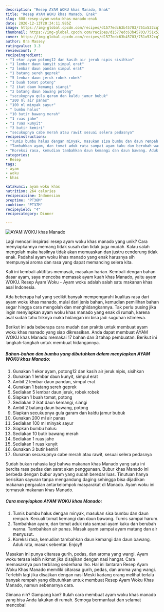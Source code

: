 ```yaml
---
description: "Resep AYAM WOKU khas Manado, Enak"
title: "Resep AYAM WOKU khas Manado, Enak"
slug: 608-resep-ayam-woku-khas-manado-enak
date: 2020-12-13T20:34:11.985Z
image: https://img-global.cpcdn.com/recipes/d1577edc63b45703/751x532cq70/ayam-woku-khas-manado-foto-resep-utama.jpg
thumbnail: https://img-global.cpcdn.com/recipes/d1577edc63b45703/751x532cq70/ayam-woku-khas-manado-foto-resep-utama.jpg
cover: https://img-global.cpcdn.com/recipes/d1577edc63b45703/751x532cq70/ayam-woku-khas-manado-foto-resep-utama.jpg
author: Ora Massey
ratingvalue: 3.3
reviewcount: 7
recipeingredient:
- "1 ekor ayam potong12 dan kasih air jeruk nipis sisihkan"
- "1 lembar daun kunyit simpul erat"
- "2 lembar daun pandan simpul erat"
- "1 batang sereh geprek"
- "5 lembar daun jeruk robek robek"
- "1 buah tomat potong"
- "2 ikat daun kemangi siangi"
- "2 batang daun bawang potong"
- "secukupnya gula garam dan kaldu jamur bubuk"
- "200 ml air panas"
- "100 ml minyak sayur"
- " bumbu halus"
- "10 butir bawang merah"
- "1 ruas jahe"
- "1 ruas kunyit"
- "3 butir kemiri"
- "secukupnya cabe merah atau rawit sesuai selera pedasnya"
recipeinstructions:
- "Tumis bumbu halus dengan minyak, masukan sisa bumbu dan daun rempah. Kecuali tomat kemangi dan daun bawang. Tumis sampai harum."
- "Tambahkan ayam, dan tomat aduk rata sampai ayam kaku dan berubah warna. Tambahkan air panas. Masak ayam sampai ayam matang dan air menyusut."
- "Koreksi rasa, kemudian tambahkan daun kemangi dan daun bawang. Aduk rata, masak sebentar. Enjoy!!"
categories:
- Resep
tags:
- ayam
- woku
- khas

katakunci: ayam woku khas 
nutrition: 264 calories
recipecuisine: Indonesian
preptime: "PT36M"
cooktime: "PT37M"
recipeyield: "4"
recipecategory: Dinner

---
```



![AYAM WOKU khas Manado](https://img-global.cpcdn.com/recipes/d1577edc63b45703/751x532cq70/ayam-woku-khas-manado-foto-resep-utama.jpg)

Lagi mencari inspirasi resep ayam woku khas manado yang unik? Cara menyiapkannya memang tidak susah dan tidak juga mudah. Kalau salah mengolah maka hasilnya tidak akan memuaskan dan justru cenderung tidak enak. Padahal ayam woku khas manado yang enak harusnya sih mempunyai aroma dan rasa yang dapat memancing selera kita.

Kali ini kembali aktifitas memasak, masakan harian. Kembali dengan bahan dasar ayam, saya mencoba memasak ayam kuah khas Manado, yaitu ayam WOKU. Resep Ayam Woku - Ayam woku adalah salah satu makanan khas asal Indonesia.

Ada beberapa hal yang sedikit banyak mempengaruhi kualitas rasa dari ayam woku khas manado, mulai dari jenis bahan, kemudian pemilihan bahan segar hingga cara mengolah dan menghidangkannya. Tak perlu pusing jika ingin menyiapkan ayam woku khas manado yang enak di rumah, karena asal sudah tahu triknya maka hidangan ini bisa jadi suguhan istimewa.


Berikut ini ada beberapa cara mudah dan praktis untuk membuat ayam woku khas manado yang siap dikreasikan. Anda dapat membuat AYAM WOKU khas Manado memakai 17 bahan dan 3 tahap pembuatan. Berikut ini langkah-langkah untuk membuat hidangannya.

<!--inarticleads1-->

##### Bahan-bahan dan bumbu yang dibutuhkan dalam menyiapkan AYAM WOKU khas Manado:

1. Gunakan 1 ekor ayam, potong12 dan kasih air jeruk nipis, sisihkan
1. Gunakan 1 lembar daun kunyit, simpul erat
1. Ambil 2 lembar daun pandan, simpul erat
1. Gunakan 1 batang sereh geprek
1. Sediakan 5 lembar daun jeruk, robek robek
1. Siapkan 1 buah tomat, potong
1. Sediakan 2 ikat daun kemangi, siangi
1. Ambil 2 batang daun bawang, potong
1. Siapkan secukupnya gula garam dan kaldu jamur bubuk
1. Gunakan 200 ml air panas
1. Sediakan 100 ml minyak sayur
1. Siapkan  bumbu halus:
1. Sediakan 10 butir bawang merah
1. Sediakan 1 ruas jahe
1. Sediakan 1 ruas kunyit
1. Gunakan 3 butir kemiri
1. Gunakan secukupnya cabe merah atau rawit, sesuai selera pedasnya


Sudah bukan rahasia lagi bahwa makanan khas Manado yang satu ini bercita rasa pedas dan sarat akan penggunaan. Bubur khas Manado ini berbeda dengan bubur ayam yang sudah beredar luas. Tinutuan hanya berisikan sayuran tanpa mengandung daging sehingga bisa dijadikan makanan pergaulan antarkelompok masyarakat di Manado. Ayam woku ini termasuk makanan khas Manado. 

<!--inarticleads2-->

##### Cara menyiapkan AYAM WOKU khas Manado:

1. Tumis bumbu halus dengan minyak, masukan sisa bumbu dan daun rempah. Kecuali tomat kemangi dan daun bawang. Tumis sampai harum.
1. Tambahkan ayam, dan tomat aduk rata sampai ayam kaku dan berubah warna. Tambahkan air panas. Masak ayam sampai ayam matang dan air menyusut.
1. Koreksi rasa, kemudian tambahkan daun kemangi dan daun bawang. Aduk rata, masak sebentar. Enjoy!!


Masakan ini punya citarasa gurih, pedas, dan aroma yang wangi. Ayam woku terasa lebih nikmat jika disajikan dengan nasi hangat. Cara memasaknya pun terbilang sederhana lho. Hal ini lantaran Resep Ayam Woku Khas Manado memiliki citarasa gurih, pedas, dan aroma yang wangi. Terlebih lagi jika disajikan dengan nasi Meski kadang orang melihat terlalu banyak rempah yang dibutuhkan untuk membuat Resep Ayam Woku Khas Manado, namun sebenarnya cara. 

Gimana nih? Gampang kan? Itulah cara membuat ayam woku khas manado yang bisa Anda lakukan di rumah. Semoga bermanfaat dan selamat mencoba!
